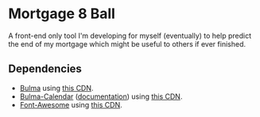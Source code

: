 # Mortgage 8 Ball
A front-end only tool I'm developing for myself (eventually) to help predict the end of my mortgage which might be useful to others if ever finished.

## Dependencies
 - [Bulma](https://bulma.io/) using [this CDN](https://cdnjs.com/libraries/bulma).
 - [Bulma-Calendar](https://wikiki.github.io/components/calendar/) ([documentation](https://bulma-calendar.onrender.com/)) using [this CDN](https://www.jsdelivr.com/package/npm/bulma-calendar). 
 - [Font-Awesome](https://fontawesome.com/) using [this CDN](https://cdnjs.com/libraries/font-awesome).
 